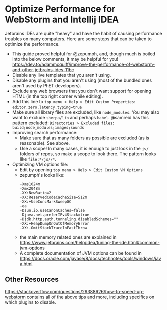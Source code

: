 # Optimize Performance for  WebStorm and Intellij IDEA

Jetbrains IDEs are quite "heavy" and have the habit of causing performance troubles on many computers. Here are some
steps that can be taken to optimize the performance.

* This guide proved helpful for @zepumph, and, though much is boiled into the below comments, it may be helpful for you!
  https://dev.to/adammcquiff/improve-the-performance-of-webstorm-and-other-jetbrains-ides-11bc
* Disable any live templates that you aren't using.
* Disable any plugins that you aren't using (most of the bundled ones aren't used by PhET developers).
* Exclude any web browsers that you don't want support for opening HTML (in the top right corner while editing).
* Add this line to `top menu > Help > Edit Custom Properties`: `editor.zero.latency.typing=true`
* Make sure all library files are excluded, like `node_modules`. You may also want to exclude `sherpa/lib` and perhaps
  `babel`. @samreid has this pattern excluded: `Directories > Excluded files: build;node_modules;images;sounds`
* Improving search performance:
  * Make sure that as many folders as possible are excluded (as is reasonable). See above.
  * Use a scope! In many cases, it is enough to just look in the `js/` folders of repos, so make a scope to look there.
    The
    pattern looks like `file:*/js//*`.
* Optimizing VM options file:
  * Edit by opening `top menu > Help > Edit Custom VM Options`
  * zepumph's looks like:
    ```
    -Xms1024m
    -Xmx2048m
    -XX:NewRatio=2
    -XX:ReservedCodeCacheSize=512m
    -XX:+UseConcMarkSweepGC
    -ea
    -Dsun.io.useCanonCaches=false
    -Djava.net.preferIPv4Stack=true
    -Djdk.http.auth.tunneling.disabledSchemes=""
    -XX:+HeapDumpOnOutOfMemoryError
    -XX:-OmitStackTraceInFastThrow
    ```
  * the main memory related ones are explained
    in https://www.jetbrains.com/help/idea/tuning-the-ide.html#common-jvm-options
  * A complete documentation of JVM options can be found
    in https://docs.oracle.com/javase/8/docs/technotes/tools/windows/java.html

## Other Resources

https://stackoverflow.com/questions/29388626/how-to-speed-up-webstorm contains all of the above tips and more, including
specifics on which plugins to disable. 
